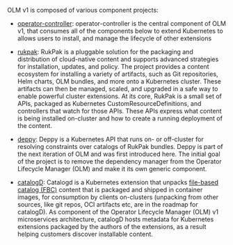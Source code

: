 OLM v1 is composed of various component projects: 

* [operator-controller](https://github.com/operator-framework/operator-controller): operator-controller is the central component of OLM v1, that consumes all of the components below to extend Kubernetes to allows users to install, and manage the lifecycle of other extensions

* [rukpak](https://github.com/operator-framework/rukpak): RukPak is a pluggable solution for the packaging and distribution of cloud-native content and supports advanced strategies for installation, updates, and policy. The project provides a content ecosystem for installing a variety of artifacts, such as Git repositories, Helm charts, OLM bundles, and more onto a Kubernetes cluster. These artifacts can then be managed, scaled, and upgraded in a safe way to enable powerful cluster extensions.
At its core, RukPak is a small set of APIs, packaged as Kubernetes CustomResourceDefinitions, and controllers that watch for those APIs. These APIs express what content is being installed on-cluster and how to create a running deployment of the content.


* [deppy](https://github.com/operator-framework/deppy): Deppy is a Kubernetes API that runs on- or off-cluster for resolving constraints over catalogs of RukPak bundles. Deppy is part of the next iteration of OLM and was first introduced here. The initial goal of the project is to remove the dependency manager from the Operator Lifecycle Manager (OLM) and make it its own generic component.


* [catalogD](https://github.com/operator-framework/catalogd): Catalogd is a Kubernetes extension that unpacks [file-based catalog (FBC)](https://olm.operatorframework.io/docs/reference/file-based-catalogs/#docs) content that is packaged and shipped in container images, for consumption by clients on-clusters (unpacking from other sources, like git repos, OCI artifacts etc, are in the roadmap for catalogD). As component of the Operator Lifecycle Manager (OLM) v1 microservices architecture, catalogD hosts metadata for Kubernetes extensions packaged by the authors of the extensions, as a result helping customers discover installable content.
